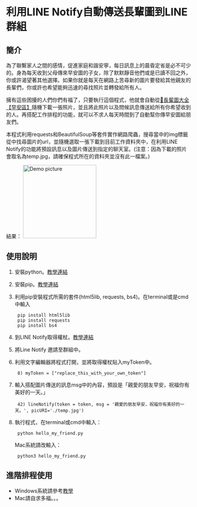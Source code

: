 # 利用LINE Notify自動傳送長輩圖到LINE群組

## 簡介
為了聯繫家人之間的感情，促進家庭和諧安寧，每日訊息上的晨昏定省是必不可少的。身為每天收到父母傳來早安圖的子女，除了默默靜音他們或是已讀不回之外，你或許渴望著其他選擇。如果你就是每天在網路上苦尋新的圖片要發給其他親友的長輩們，你或許也希望能夠迅速的尋找照片並轉發給所有人。

擁有這些困擾的人們你們有福了，只要執行這個程式，他就會自動從[👴長輩圖大全【早安區】](https://chunting.me/elder-photos-good-morning/#google_vignette)隨機下載一張照片，並且將此照片以及問候訊息傳送給所有你希望收到的人。再搭配工作排程的功能，就可以不求人每天時間到了自動幫你傳早安圖給朋友們。

本程式利用requests和BeautifulSoup等套件實作網路爬蟲，搜尋當中的img標籤從中找尋圖片的url，並隨機選取一張下載到目前工作資料夾中，在利用LINE Notify的功能將預設訊息以及圖片傳送到指定的聊天室。(注意：因為下載的照片會取名為temp.jpg，請確保程式所在的資料夾並沒有此一檔案。)

結果：
<img src="[drawing.jpg](https://github.com/superr0ng/LINEtools/blob/main/greeting_demo.jpeg)" alt="Demo picture" width="200"/>

## 使用說明
1. 安裝python。[教學連結](https://www.codingspace.school/blog/2021-04-07)
2. 安裝pip。[教學連結](https://www.maxlist.xyz/2019/07/13/pip-install-python/)
3. 利用pip安裝程式所需的套件(html5lib, requests, bs4)。在terminal或是cmd中輸入

        pip install html5lib
        pip install requests
        pip install bs4 

4. 到LINE Notify取得權杖。[教學連結](https://blog.mrat.io/%E5%A6%82%E4%BD%95%E7%94%B3%E8%AB%8Bline%E6%AC%8A%E6%9D%96%E6%8F%90%E4%BE%9B%E7%A8%8B%E5%BC%8F%E4%BA%A4%E6%98%93%E6%8E%A5%E6%94%B6%E5%8D%B3%E6%99%82%E8%A8%8A%E6%81%AF/)
5. 將Line Notify 邀請至群組中。
6. 利用文字編輯器將程式打開，並將取得權杖貼入myToken中。

        8) myToken = ["replace_this_with_your_own_token"]
7. 輸入搭配圖片傳送的訊息msg中的內容，預設是「親愛的朋友早安，祝福你有美好的一天。」
        
        42) lineNotify(token = token, msg = '親愛的朋友早安，祝福你有美好的一天。', picURI='./temp.jpg')
8. 執行程式，在terminal或cmd中輸入：
        
        python hello_my_friend.py
    Mac系統請改輸入：
    
        python3 hello_my_friend.py
## 進階排程使用
- Windows系統請參考[教學](https://pixnashpython.pixnet.net/blog/post/41511724-%E3%80%90win10%E6%8E%92%E7%A8%8B%E3%80%91%E4%BD%BF%E7%94%A8windows%E6%8E%92%E7%A8%8B%E5%99%A8%E8%AE%93python%E8%87%AA%E5%B7%B1%E5%8B%95%E8%B5%B7)
- Mac請自求多福。。。
